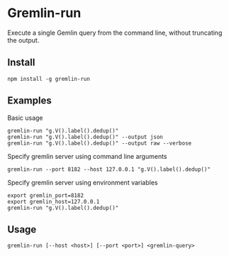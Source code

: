 Gremlin-run
===========

Execute a single Gemlin query from the command line, without truncating the output.


Install
-------

	npm install -g gremlin-run


Examples
--------

Basic usage

	gremlin-run "g.V().label().dedup()"
	gremlin-run "g.V().label().dedup()" --output json
	gremlin-run "g.V().label().dedup()" --output raw --verbose

Specify gremlin server using command line arguments

	gremlin-run --port 8182 --host 127.0.0.1 "g.V().label().dedup()"

Specify gremlin server using environment variables

	export gremlin_port=8182
	export gremlin_host=127.0.0.1
	gremlin-run "g.V().label().dedup()"


Usage
-----

	gremlin-run [--host <host>] [--port <port>] <gremlin-query>
